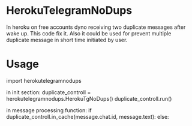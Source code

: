 # HerokuTelegramNoDups
In heroku on free accounts dyno receiving two duplicate messages after wake up.
This code fix it. Also it could be used for prevent multiple duplicate message in short time initiated by user.

# Usage
import herokutelegramnodups

in init section:
duplicate_controll = herokutelegramnodups.HerokuTgNoDups()
duplicate_controll.run()

in message processing function:
if duplicate_controll.in_cache(message.chat.id, message.text):
  <duplicate way>
else:
  <normal way>
